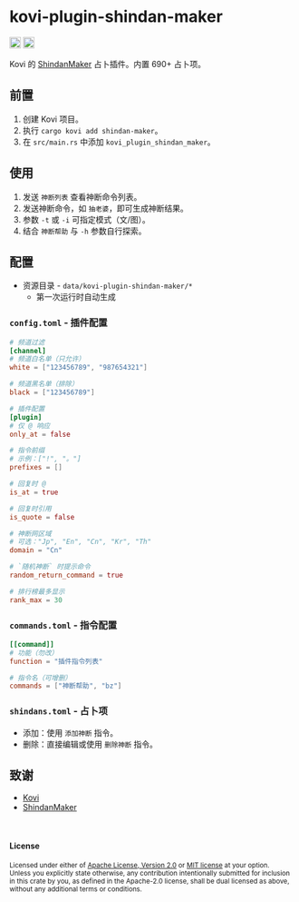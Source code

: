 # kovi-plugin-shindan-maker

[<img alt="github" src="https://img.shields.io/badge/github-araea/kovi_plugin_shindan_maker-8da0cb?style=for-the-badge&labelColor=555555&logo=github" height="20">](https://github.com/araea/kovi-plugin-shindan-maker)
[<img alt="crates.io" src="https://img.shields.io/crates/v/kovi-plugin-shindan-maker.svg?style=for-the-badge&color=fc8d62&logo=rust" height="20">](https://crates.io/crates/kovi-plugin-shindan-maker)

Kovi 的 [ShindanMaker](https://en.shindanmaker.com/) 占卜插件。内置 690+ 占卜项。

## 前置

1. 创建 Kovi 项目。
2. 执行 `cargo kovi add shindan-maker`。
3. 在 `src/main.rs` 中添加 `kovi_plugin_shindan_maker`。

## 使用

1. 发送 `神断列表` 查看神断命令列表。
2. 发送神断命令，如 `抽老婆`，即可生成神断结果。
3. 参数 `-t` 或 `-i` 可指定模式（文/图）。
4. 结合 `神断帮助` 与 `-h` 参数自行探索。

## 配置

* 资源目录 - `data/kovi-plugin-shindan-maker/*`
    * 第一次运行时自动生成

### `config.toml` - 插件配置

```toml
# 频道过滤
[channel]
# 频道白名单（只允许）
white = ["123456789", "987654321"]

# 频道黑名单（排除）
black = ["123456789"]

# 插件配置
[plugin]
# 仅 @ 响应
only_at = false

# 指令前缀
# 示例：["!", "。"]
prefixes = []

# 回复时 @
is_at = true

# 回复时引用
is_quote = false

# 神断网区域
# 可选："Jp", "En", "Cn", "Kr", "Th"
domain = "Cn"

# `随机神断` 时提示命令
random_return_command = true

# 排行榜最多显示
rank_max = 30
```

### `commands.toml` - 指令配置

```toml
[[command]]
# 功能（勿改）
function = "插件指令列表"

# 指令名（可增删）
commands = ["神断帮助", "bz"]
```

### `shindans.toml` - 占卜项

* 添加：使用 `添加神断` 指令。
* 删除：直接编辑或使用 `删除神断` 指令。

## 致谢

* [Kovi](https://kovi.threkork.com/)
* [ShindanMaker](https://cn.shindanmaker.com/)

<br>

#### License

<sup>
Licensed under either of <a href="LICENSE-APACHE">Apache License, Version
2.0</a> or <a href="LICENSE-MIT">MIT license</a> at your option.
</sup>

<br>

<sub>
Unless you explicitly state otherwise, any contribution intentionally submitted
for inclusion in this crate by you, as defined in the Apache-2.0 license, shall
be dual licensed as above, without any additional terms or conditions.
</sub>

